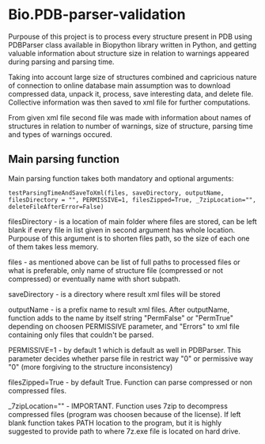 # Bio.PDB-parser-validation

Purpouse of this project is to process every structure present in PDB using PDBParser class available in Biopython library written in Python, and getting valuable information about structure size in relation to warnings appeared during parsing and parsing time.

Taking into account large size of structures combined and capricious nature of connection to online database main assumption was to download compressed data, unpack it, process, save interesting data, and delete file. Collective information was then saved to xml file for further computations.

From given xml file second file was made with information about names of structures in relation to number of warnings, size of structure, parsing time and types of warnings occured.

## Main parsing function

Main parsing function takes both mandatory and optional arguments:

```
testParsingTimeAndSaveToXml(files, saveDirectory, outputName, filesDirectory = "", PERMISSIVE=1, filesZipped=True, _7zipLocation="", deleteFileAfterError=False)
```

filesDirectory - is a location of main folder where files are stored, can be left blank if every file in list given in second argument has whole location. Purpouse of this argument is to shorten files path, so the size of each one of them takes less memory.

files - as mentioned above can be list of full paths to processed files or what is preferable, only name of structure file (compressed or not compressed) or eventually name with short subpath.

saveDirectory - is a directory where result xml files will be stored

outputName - is a prefix name to result xml files. After outputName, function adds to the name by itself string "PermFalse" or "PermTrue" depending on choosen PERMISSIVE parameter, and "Errors" to xml file containing only files that couldn't be parsed.

PERMISSIVE=1 - by default 1 which is default as well in PDBParser. This parameter decides whether parse file in restrict way "0" or permissive way "0" (more forgiving to the structure inconsistency)

filesZipped=True - by default True. Function can parse compressed or non compressed files.

_7zipLocation="" - IMPORTANT. Function uses 7zip to decompress compressed files (program was choosen because of the license). If left blank function takes PATH location to the program, but it is highly suggested to provide path to where 7z.exe file is located on hard drive.
